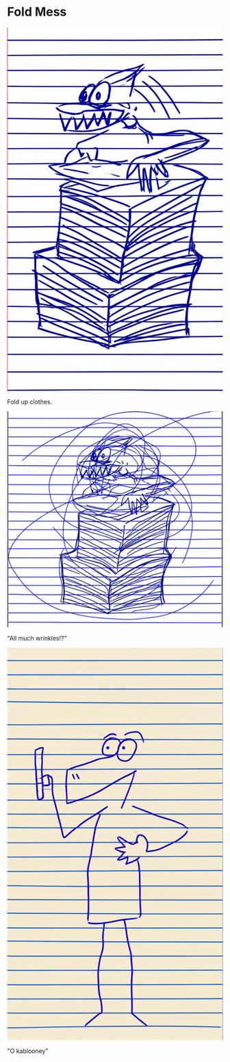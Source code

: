 # Fold Mess

![Garrey Goosey stands before a pile of laundry, looking ready to fold.](folding-1.png)

Fold up clothes.

![Garrey Goosey looks confused, struggling to fold a shirt into a neat pile.](folding-2.png)

"All much wrinkles!?"

![Garrey Goosey angrily throws the crumpled clothes into a heap.](folding-3.png)

"O kablooney"